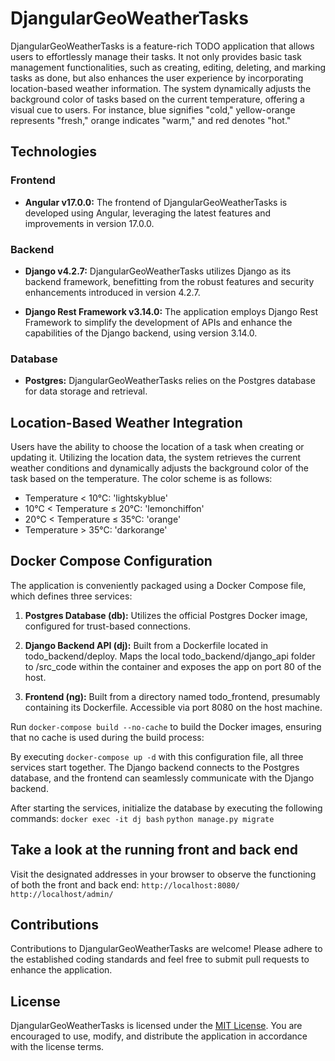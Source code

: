 # DjangularGeoWeatherTasks

DjangularGeoWeatherTasks is a feature-rich TODO application that allows users to effortlessly manage their tasks. It not only provides basic task management functionalities, such as creating, editing, deleting, and marking tasks as done, but also enhances the user experience by incorporating location-based weather information. The system dynamically adjusts the background color of tasks based on the current temperature, offering a visual cue to users. For instance, blue signifies "cold," yellow-orange represents "fresh," orange indicates "warm," and red denotes "hot."

## Technologies

### Frontend

- **Angular v17.0.0:** The frontend of DjangularGeoWeatherTasks is developed using Angular, leveraging the latest features and improvements in version 17.0.0.

### Backend

- **Django v4.2.7:** DjangularGeoWeatherTasks utilizes Django as its backend framework, benefitting from the robust features and security enhancements introduced in version 4.2.7.

- **Django Rest Framework v3.14.0:** The application employs Django Rest Framework to simplify the development of APIs and enhance the capabilities of the Django backend, using version 3.14.0.

### Database

- **Postgres:** DjangularGeoWeatherTasks relies on the Postgres database for data storage and retrieval.

## Location-Based Weather Integration

Users have the ability to choose the location of a task when creating or updating it. Utilizing the location data, the system retrieves the current weather conditions and dynamically adjusts the background color of the task based on the temperature. The color scheme is as follows:

- Temperature < 10°C: 'lightskyblue'
- 10°C < Temperature ≤ 20°C: 'lemonchiffon'
- 20°C < Temperature ≤ 35°C: 'orange'
- Temperature > 35°C: 'darkorange'

## Docker Compose Configuration

The application is conveniently packaged using a Docker Compose file, which defines three services:

1. **Postgres Database (db):** Utilizes the official Postgres Docker image, configured for trust-based connections.

2. **Django Backend API (dj):** Built from a Dockerfile located in todo_backend/deploy. Maps the local todo_backend/django_api folder to /src_code within the container and exposes the app on port 80 of the host.

3. **Frontend (ng):** Built from a directory named todo_frontend, presumably containing its Dockerfile. Accessible via port 8080 on the host machine.

Run `docker-compose build --no-cache` to build the Docker images, ensuring that no cache is used during the build process:

By executing `docker-compose up -d` with this configuration file, all three services start together. The Django backend connects to the Postgres database, and the frontend can seamlessly communicate with the Django backend.

After starting the services, initialize the database by executing the following commands:
`docker exec -it dj bash`
`python manage.py migrate` 

## Take a look at the running front and back end

Visit the designated addresses in your browser to observe the functioning of both the front and back end:
`http://localhost:8080/`
`http://localhost/admin/`

## Contributions

Contributions to DjangularGeoWeatherTasks are welcome! Please adhere to the established coding standards and feel free to submit pull requests to enhance the application.

## License

DjangularGeoWeatherTasks is licensed under the [MIT License](LICENSE). You are encouraged to use, modify, and distribute the application in accordance with the license terms.

